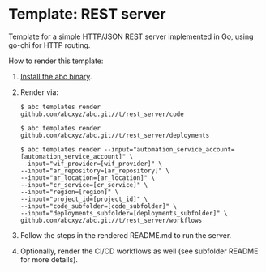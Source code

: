 # Template: REST server

Template for a simple HTTP/JSON REST server implemented in Go, using go-chi for HTTP routing.

How to render this template:

1. [Install the abc binary](https://github.com/abcxyz/abc#installation).

1. Render via:

    ```shell
    $ abc templates render github.com/abcxyz/abc.git//t/rest_server/code

    $ abc templates render github.com/abcxyz/abc.git//t/rest_server/deployments

    $ abc templates render --input="automation_service_account=[automation_service_account]" \
    --input="wif_provider=[wif_provider]" \
    --input="ar_repository=[ar_repository]" \
    --input="ar_location=[ar_location]" \
    --input="cr_service=[cr_service]" \
    --input="region=[region]" \
    --input="project_id=[project_id]" \
    --input="code_subfolder=[code_subfolder]" \
    --input="deployments_subfolder=[deployments_subfolder]" \
    github.com/abcxyz/abc.git//t/rest_server/workflows
    ```

1. Follow the steps in the rendered README.md to run the server.

1. Optionally, render the CI/CD workflows as well (see subfolder README for more details).
